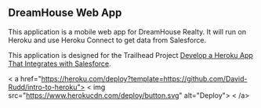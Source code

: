 DreamHouse Web App
------------------

This application is a mobile web app for DreamHouse Realty. It will run on Heroku and use Heroku Connect to get data from Salesforce.

This application is designed for the Trailhead Project [Develop a Heroku App That Integrates with Salesforce](https://trailhead.salesforce.com/content/learn/projects/develop-heroku-applications).

< a href="https://heroku.com/deploy?template=https://github.com/David-Rudd/intro-to-heroku">
< img src="https://www.herokucdn.com/deploy/button.svg" alt="Deploy">
< /a>
